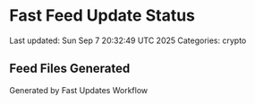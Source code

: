# Fast Feed Update Status
Last updated: Sun Sep  7 20:32:49 UTC 2025
Categories: crypto

## Feed Files Generated

Generated by Fast Updates Workflow

